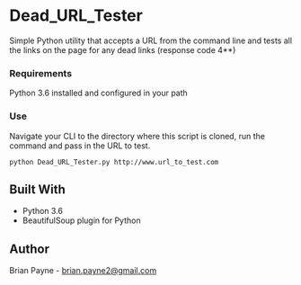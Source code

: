 # Dead_URL_Tester

Simple Python utility that accepts a URL from the command line and tests all the links on the page for any dead links (response code 4**)

### Requirements
Python 3.6 installed and configured in your path

### Use
Navigate your CLI to the directory where this script is cloned, run the command and pass in the URL to test.

```
python Dead_URL_Tester.py http://www.url_to_test.com
```

## Built With
* Python 3.6
* BeautifulSoup plugin for Python

## Author
Brian Payne - [brian.payne2@gmail.com](mailto:brian.payne2@gmail.com)

